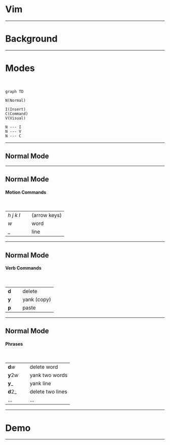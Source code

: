 # Vim

<?
see [[public-speaking]]

prep:
- open new VSCode window
- turn on screen cast mode
- open MosaicLarge in window
- open [[vim-talk-demo]] in window
- zoom in 3x
?>

---

# Background

<?
a set of key bindings?
efficient
?>

---

# Modes

<br>

<?
I and ESC
?>

```mermaid
graph TD

N(Normal)

I(Insert)
C(Command)
V(Visual)

N --- I
N --- V
N --- C
```

---

## Normal Mode

---

## Normal Mode

#### Motion Commands

<br>

|                        |              |
| ---------------------- | ------------ |
| _h_ _j_ _k_ _l_ &emsp; | (arrow keys) |
| _w_                    | word         |
| \_                     | line         |

<?
USE NUMBERS
?>

---

## Normal Mode

#### Verb Commands

<br>

|              |             |
| ------------ | ----------- |
| **d** &emsp; | delete      |
| **y**        | yank (copy) |
| **p**        | paste       |

<?
nothing happened...
?>

---

## Normal Mode

#### Phrases

<br>

|                  |                  |
| ---------------- | ---------------- |
| **d**_w_         | delete word      |
| **y**2*w* &emsp; | yank two words   |
| **y**\_          | yank line        |
| **d**2\_         | delete two lines |
| $\dots$          | $\dots$          |

<?
easy to remember, switch keyboard layouts
?>

---

# Demo

---

<?
learn Vim!
disadvantage: frustrating
?>
